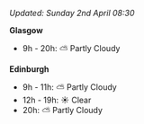 *Updated: Sunday 2nd April 08:30*

**Glasgow**

* 9h - 20h: :partly_sunny: Partly Cloudy

**Edinburgh**

* 9h - 11h: :partly_sunny: Partly Cloudy
* 12h - 19h: :sunny: Clear
* 20h: :partly_sunny: Partly Cloudy
